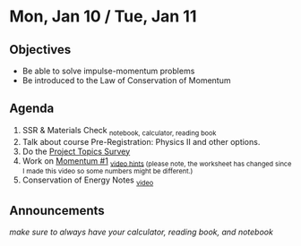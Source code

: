 Mon, Jan 10 / Tue, Jan 11
=================== 
  
Objectives  
------------  
- Be able to solve impulse-momentum problems
- Be introduced to the Law of Conservation of Momentum
  
Agenda    
---------    

1. SSR & Materials Check <sub>notebook, calculator, reading book</sub>
2. Talk about course Pre-Registration: Physics II and other options.
3. Do the [Project Topics Survey](https://avon.schoology.com/assignment/5526941952/)
4. Work on [Momentum #1](https://avon.schoology.com/course/5138386979/materials/gp/5541907087) <sub>[video hints](https://avon.schoology.com/course/5138386979/materials/gp/5526999264) (please note, the worksheet has changed since I made this video so some numbers might be different.)
5. Conservation of Energy Notes <sub>[video](https://avon.schoology.com/course/5138386979/materials/gp/5527000325)</sub>

Announcements 
 -------------  
*make sure to always have your calculator, reading book, and notebook*



[ptop]: https://avoncsc-my.sharepoint.com/:x:/g/personal/zjrohrbach_avon-schools_org/ERhuKfM6FuZAu7ceF1RrcTMBOxKzjRD5kdb5vncOwACRwg?e=W4jjF8
[pasmt]: https://avon.schoology.com/course/5138386979/materials/gp/5526865983
[pvid]: https://avon.schoology.com/course/5138386979/materials/gp/5526830072

[egg]: https://avon.schoology.com/assignment/5535693825/
<!--stackedit_data:
eyJoaXN0b3J5IjpbLTE0Nzg0ODg2NzQsLTE1MDY3NTQwOTMsMT
M0NzA3NTIzNiwtMjAzMDM5MDgxNiwtMTk1NjUwNzUwNywxOTM2
NTA3MzE1LDIwOTIxODU4OTEsNjk1MzczMDIyLDE5ODQ4NjE5ND
YsMTc0NjQ3ODQ5NCw5MDg4MTQyMSwtNTgxODA5MTY1LDIwNzgw
MTcyNTQsLTExNDk5MDQzMDgsLTk1OTcxNjM2NCwtMTc1NTk3OT
k5MSwtMTYwNzMxNzE2NywtMTg2MzE3Mjk3OSwxMTc1ODY5NTIy
LDU0NjU3MDk0MV19
-->
